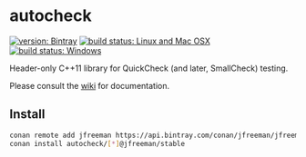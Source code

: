 # autocheck

[![version: Bintray](https://api.bintray.com/packages/jfreeman/jfreeman/autocheck%3Ajfreeman/images/download.svg)](https://bintray.com/jfreeman/jfreeman/autocheck%3Ajfreeman/_latestVersion)
[![build status: Linux and Mac OSX](https://travis-ci.org/thejohnfreeman/autocheck.svg?branch=master)](https://travis-ci.org/thejohnfreeman/autocheck)
[![build status: Windows](https://ci.appveyor.com/api/projects/status/github/thejohnfreeman/autocheck?branch=master&svg=true)](https://ci.appveyor.com/project/thejohnfreeman/autocheck)

Header-only C++11 library for QuickCheck (and later, SmallCheck) testing.

Please consult the [wiki][] for documentation.

[wiki]: http://github.com/thejohnfreeman/autocheck/wiki

## Install

```sh
conan remote add jfreeman https://api.bintray.com/conan/jfreeman/jfreeman
conan install autocheck/[*]@jfreeman/stable
```
